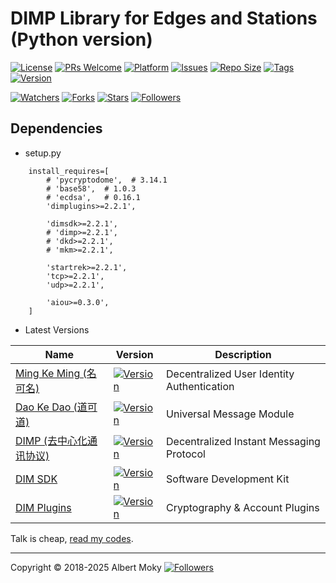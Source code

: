 # DIMP Library for Edges and Stations (Python version)

[![License](https://img.shields.io/github/license/dimchat/demo-py)](https://github.com/dimchat/demo-py/blob/master/LICENSE)
[![PRs Welcome](https://img.shields.io/badge/PRs-welcome-brightgreen.svg)](https://github.com/dimchat/demo-py/pulls)
[![Platform](https://img.shields.io/badge/Platform-Python%203-brightgreen.svg)](https://github.com/dimchat/demo-py/wiki)
[![Issues](https://img.shields.io/github/issues/dimchat/demo-py)](https://github.com/dimchat/demo-py/issues)
[![Repo Size](https://img.shields.io/github/repo-size/dimchat/demo-py)](https://github.com/dimchat/demo-py/archive/refs/heads/main.zip)
[![Tags](https://img.shields.io/github/tag/dimchat/demo-py)](https://github.com/dimchat/demo-py/tags)
[![Version](https://img.shields.io/pypi/v/dimples)](https://pypi.org/project/dimples)

[![Watchers](https://img.shields.io/github/watchers/dimchat/demo-py)](https://github.com/dimchat/demo-py/watchers)
[![Forks](https://img.shields.io/github/forks/dimchat/demo-py)](https://github.com/dimchat/demo-py/forks)
[![Stars](https://img.shields.io/github/stars/dimchat/demo-py)](https://github.com/dimchat/demo-py/stargazers)
[![Followers](https://img.shields.io/github/followers/dimchat)](https://github.com/orgs/dimchat/followers)

## Dependencies

* setup.py

```
    install_requires=[
        # 'pycryptodome',  # 3.14.1
        # 'base58',  # 1.0.3
        # 'ecdsa',   # 0.16.1
        'dimplugins>=2.2.1',

        'dimsdk>=2.2.1',
        # 'dimp>=2.2.1',
        # 'dkd>=2.2.1',
        # 'mkm>=2.2.1',

        'startrek>=2.2.1',
        'tcp>=2.2.1',
        'udp>=2.2.1',

        'aiou>=0.3.0',
    ]
```

* Latest Versions

| Name | Version | Description |
|------|---------|-------------|
| [Ming Ke Ming (名可名)](https://github.com/dimchat/mkm-py) | [![Version](https://img.shields.io/pypi/v/mkm)](https://pypi.org/project/mkm) | Decentralized User Identity Authentication |
| [Dao Ke Dao (道可道)](https://github.com/dimchat/dkd-py) | [![Version](https://img.shields.io/pypi/v/dkd)](https://pypi.org/project/dkd) | Universal Message Module |
| [DIMP (去中心化通讯协议)](https://github.com/dimchat/core-py) | [![Version](https://img.shields.io/pypi/v/dimp)](https://pypi.org/project/dimp) | Decentralized Instant Messaging Protocol |
| [DIM SDK](https://github.com/dimchat/sdk-py) | [![Version](https://img.shields.io/pypi/v/dimsdk)](https://pypi.org/project/dimsdk) | Software Development Kit |
| [DIM Plugins](https://github.com/dimchat/sdk-dart) | [![Version](https://img.shields.io/pypi/v/dimplugins)](https://pypi.org/project/dimplugins) | Cryptography & Account Plugins |

Talk is cheap, [read my codes](https://github.com/dimchat/demo-py).

----

Copyright &copy; 2018-2025 Albert Moky
[![Followers](https://img.shields.io/github/followers/moky)](https://github.com/moky?tab=followers)
